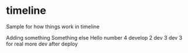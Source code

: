 # timeline
Sample for how things work in timeline

Adding something
Something else
Hello
number 4
develop 2
dev 3
dev 3 for real
more dev after deploy
